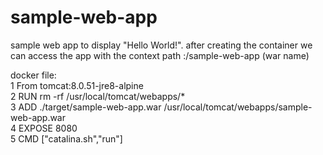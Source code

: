# sample-web-app
sample web app to display "Hello World!".
after creating the container we can access the app with the context path :/sample-web-app (war name)

docker file:<br>
  1 From tomcat:8.0.51-jre8-alpine <br>
  2 RUN rm -rf /usr/local/tomcat/webapps/* <br>
  3 ADD ./target/sample-web-app.war /usr/local/tomcat/webapps/sample-web-app.war <br>
  4 EXPOSE 8080 <br>
  5 CMD ["catalina.sh","run"]
